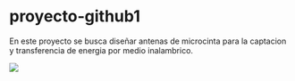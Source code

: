 # proyecto-github1
En este proyecto se busca diseñar antenas de microcinta para la captacion y transferencia de energia por medio inalambrico.

![](th.jpeg)
